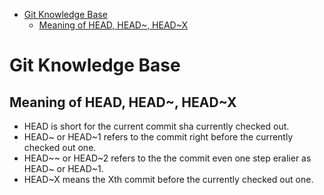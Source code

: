 <!-- TOC start (generated with https://github.com/derlin/bitdowntoc) -->

- [Git Knowledge Base](#git-knowledge-base)
  - [Meaning of HEAD, HEAD~, HEAD~X](#meaning-of-head-head-headx)

<!-- TOC end -->

<!-- TOC --><a name="git-knowledge-base"></a>
# Git Knowledge Base

<!-- TOC --><a name="meaning-of-head-head-heasx"></a>
## Meaning of HEAD, HEAD~, HEAD~X
- HEAD is short for the current commit sha currently checked out.
- HEAD~ or HEAD~1 refers to the commit right before the currently checked out one.
- HEAD~~ or HEAD~2 refers to the the commit even one step eralier as HEAD~ or HEAD~1.
- HEAD~X means the Xth commit before the currently checked out one. 